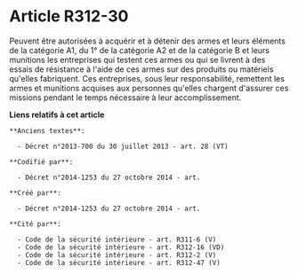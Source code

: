 # Article R312-30

Peuvent être autorisées à acquérir et à détenir des armes et leurs éléments de la catégorie A1, du 1° de la catégorie A2 et
de la catégorie B et leurs munitions les entreprises qui testent ces armes ou qui se livrent à des essais de résistance à
l'aide de ces armes sur des produits ou matériels qu'elles fabriquent. Ces entreprises, sous leur responsabilité, remettent
les armes et munitions acquises aux personnes qu'elles chargent d'assurer ces missions pendant le temps nécessaire à leur
accomplissement.

**Liens relatifs à cet article**

	**Anciens textes**:

	  - Décret n°2013-700 du 30 juillet 2013 - art. 28 (VT)

	**Codifié par**:

	  - Décret n°2014-1253 du 27 octobre 2014 - art.

	**Créé par**:

	  - Décret n°2014-1253 du 27 octobre 2014 - art.

	**Cité par**:

	  - Code de la sécurité intérieure - art. R311-6 (V)
	  - Code de la sécurité intérieure - art. R312-16 (VD)
	  - Code de la sécurité intérieure - art. R312-2 (V)
	  - Code de la sécurité intérieure - art. R312-47 (V)
